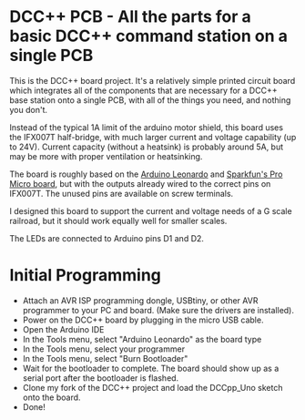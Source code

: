 # DCC++ PCB - All the parts for a basic DCC++ command station on a single PCB

This is the DCC++ board project. It's a relatively simple printed circuit board which integrates all of the components that are necessary for a DCC++ base station onto a single PCB, with all of the things you need, and nothing you don't.

Instead of the typical 1A limit of the arduino motor shield, this board uses the IFX007T half-bridge, with much larger current and voltage capability (up to 24V). Current capacity (without a heatsink) is probably around 5A, but may be more with proper ventilation or heatsinking.

The board is roughly based on the [Arduino Leonardo](https://www.arduino.cc/en/Main/Arduino_BoardLeonardo) and [Sparkfun's Pro Micro board](https://www.sparkfun.com/products/12640), but with the outputs already wired to the correct pins on IFX007T. The unused pins are available on screw terminals.

I designed this board to support the current and voltage needs of a G scale railroad, but it should work equally well for smaller scales.

The LEDs are connected to Arduino pins D1 and D2.

# Initial Programming

 * Attach an AVR ISP programming dongle, USBtiny, or other AVR programmer to your PC and board. (Make sure the drivers are installed).
 * Power on the DCC++ board by plugging in the micro USB cable.
 * Open the Arduino IDE
 * In the Tools menu, select "Arduino Leonardo" as the board type
 * In the Tools menu, select your programmer
 * In the Tools menu, select "Burn Bootloader"
 * Wait for the bootloader to complete. The board should show up as a serial port after the bootloader is flashed.
 * Clone my fork of the DCC++ project and load the DCCpp_Uno sketch onto the board.
 * Done!

